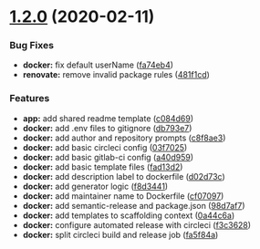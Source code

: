 # [1.2.0](https://github.com/MichaelHettmer/generator-mht/compare/v1.1.0...v1.2.0) (2020-02-11)


### Bug Fixes

* **docker:** fix default userName ([fa74eb4](https://github.com/MichaelHettmer/generator-mht/commit/fa74eb49065d954f22a1fd482b41943903abff14))
* **renovate:** remove invalid package rules ([481f1cd](https://github.com/MichaelHettmer/generator-mht/commit/481f1cdd56227bf9c5316ba911514f6342d40526))


### Features

* **app:** add shared readme template ([c084d69](https://github.com/MichaelHettmer/generator-mht/commit/c084d69346724400c0c90652df20ae0824c9c83f))
* **docker:** add .env files to gitignore ([db793e7](https://github.com/MichaelHettmer/generator-mht/commit/db793e708ae43df851b2aab9bf7cd32e2b1b4d92))
* **docker:** add author and repository prompts ([c8f8ae3](https://github.com/MichaelHettmer/generator-mht/commit/c8f8ae3faed0805ba0da2be41f64d4c396c96b99))
* **docker:** add basic circleci config ([03f7025](https://github.com/MichaelHettmer/generator-mht/commit/03f702513c9cac6066d7d8a156472af248ff003c))
* **docker:** add basic gitlab-ci config ([a40d959](https://github.com/MichaelHettmer/generator-mht/commit/a40d95979fcd77bad01a0ce5dfe26ac6aea7ae93))
* **docker:** add basic template files ([fad13d2](https://github.com/MichaelHettmer/generator-mht/commit/fad13d21ca8935c65ec9dcafee24a2207e03796a))
* **docker:** add description label to dockerfile ([d02d73c](https://github.com/MichaelHettmer/generator-mht/commit/d02d73cbc233c31780f84a5bccf88adb7bada4c4))
* **docker:** add generator logic ([f8d3441](https://github.com/MichaelHettmer/generator-mht/commit/f8d34419c7fb047b0782d26dc84bad821f25e943))
* **docker:** add maintainer name to Dockerfile ([cf07097](https://github.com/MichaelHettmer/generator-mht/commit/cf0709737a945bf3aa14881152e59a888d13ca2a))
* **docker:** add semantic-release and package.json ([98d7af7](https://github.com/MichaelHettmer/generator-mht/commit/98d7af745c81b9d32675e0a661ff13d29b145f55))
* **docker:** add templates to scaffolding context ([0a44c6a](https://github.com/MichaelHettmer/generator-mht/commit/0a44c6aafd1ad9fefc98eb469b50de1ef6aaa58f))
* **docker:** configure automated release with circleci ([f3c3628](https://github.com/MichaelHettmer/generator-mht/commit/f3c36287a721967d3062a37d5d170915fab2a21f))
* **docker:** split circleci build and release job ([fa5f84a](https://github.com/MichaelHettmer/generator-mht/commit/fa5f84a75ae584adedc9abf6f588da8a215b67be))
